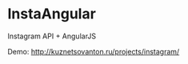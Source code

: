 InstaAngular
============

Instagram API + AngularJS

Demo: http://kuznetsovanton.ru/projects/instagram/
